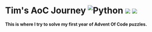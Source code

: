 # Tim's AoC Journey ![Python](https://img.shields.io/badge/python-3670A0?style=for-the-badge&logo=python&logoColor=ffdd54) ![](https://img.shields.io/badge/days%20completed-9-red) ![](https://img.shields.io/badge/stars%20⭐-17-yellow)
**This is where I try to solve my first year of Advent Of Code puzzles.**
